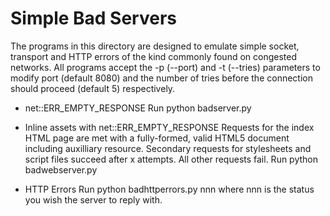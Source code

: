 Simple Bad Servers
==================

The programs in this directory are designed to emulate simple socket, transport and HTTP errors of the kind commonly found on congested networks. All programs accept the -p (--port) and -t (--tries) parameters to modify port (default 8080) and the number of tries before the connection should proceed (default 5) respectively.

* net::ERR_EMPTY_RESPONSE
Run python badserver.py

* Inline assets with net::ERR_EMPTY_RESPONSE
Requests for the index HTML page are met with a fully-formed, valid HTML5 document including auxilliary resource. Secondary requests for stylesheets and script files succeed after x attempts. All other requests fail. Run python badwebserver.py

* HTTP Errors
Run python badhttperrors.py nnn where nnn is the status you wish the server to reply with.